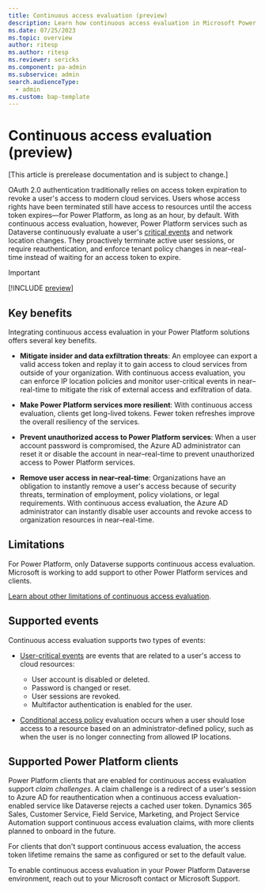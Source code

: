 ```yaml
---
title: Continuous access evaluation (preview)
description: Learn how continuous access evaluation in Microsoft Power Platform enforces changes to user access and tenant policy in near real-time.
ms.date: 07/25/2023
ms.topic: overview
author: ritesp
ms.author: ritesp
ms.reviewer: sericks
ms.component: pa-admin
ms.subservice: admin
search.audienceType: 
  - admin
ms.custom: bap-template
---
```


# Continuous access evaluation (preview)

[This article is prerelease documentation and is subject to change.]

OAuth 2.0 authentication traditionally relies on access token expiration to revoke a user's access to modern cloud services. Users whose access rights have been terminated still have access to resources until the access token expires&mdash;for Power Platform, as long as an hour, by default. With continuous access evaluation, however, Power Platform services such as Dataverse continuously evaluate a user's [critical events](/azure/active-directory/conditional-access/concept-continuous-access-evaluation#critical-event-evaluation) and network location changes. They proactively terminate active user sessions, or require reauthentication, and enforce tenant policy changes in near&ndash;real-time instead of waiting for an access token to expire.

> [!IMPORTANT]
> [!INCLUDE [preview](../includes/cc-preview-features-definition.md)]

## Key benefits

Integrating continuous access evaluation in your Power Platform solutions offers several key benefits.

- **Mitigate insider and data exfiltration threats**: An employee can export a valid access token and replay it to gain access to cloud services from outside of your organization. With continuous access evaluation, you can enforce IP location policies and monitor user-critical events in near&ndash;real-time to mitigate the risk of external access and exfiltration of data.

- **Make Power Platform services more resilient**: With continuous access evaluation, clients get long-lived tokens. Fewer token refreshes improve the overall resiliency of the services.

- **Prevent unauthorized access to Power Platform services**: When a user account password is compromised, the Azure AD administrator can reset it or disable the account in near&ndash;real-time to prevent unauthorized access to Power Platform services.

- **Remove user access in near&ndash;real-time**: Organizations have an obligation to instantly remove a user's access because of security threats, termination of employment, policy violations, or legal requirements. With continuous access evaluation, the Azure AD administrator can instantly disable user accounts and revoke access to organization resources in near&ndash;real-time.

## Limitations

For Power Platform, only Dataverse supports continuous access evaluation. Microsoft is working to add support to other Power Platform services and clients.

[Learn about other limitations of continuous access evaluation](/azure/active-directory/conditional-access/concept-continuous-access-evaluation#limitations).

## Supported events

Continuous access evaluation supports two types of events:

- [User-critical events](/azure/active-directory/conditional-access/concept-continuous-access-evaluation#critical-event-evaluation) are events that are related to a user's access to cloud resources:

  - User account is disabled or deleted.
  - Password is changed or reset.
  - User sessions are revoked.
  - Multifactor authentication is enabled for the user.

- [Conditional access policy](/azure/active-directory/conditional-access/concept-continuous-access-evaluation#conditional-access-policy-evaluation) evaluation occurs when a user should lose access to a resource based on an administrator-defined policy, such as when the user is no longer connecting from allowed IP locations.

## Supported Power Platform clients

Power Platform clients that are enabled for continuous access evaluation support *claim challenges*. A claim challenge is a redirect of a user's session to Azure AD for reauthentication when a continuous access evaluation-enabled service like Dataverse rejects a cached user token. Dynamics 365 Sales, Customer Service, Field Service, Marketing, and Project Service Automation support continuous access evaluation claims, with more clients planned to onboard in the future.

For clients that don't support continuous access evaluation, the access token lifetime remains the same as configured or set to the default value.

To enable continuous access evaluation in your Power Platform Dataverse environment, reach out to your Microsoft contact or Microsoft Support.

